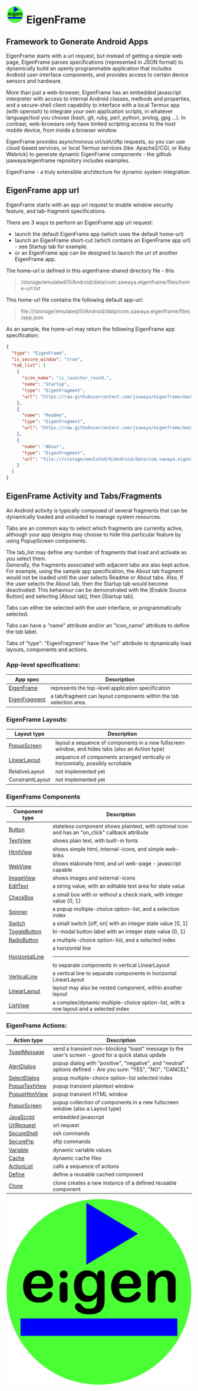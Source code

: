 # ![Alt](web/res/icon/mipmap-mdpi/ic_launcher_round.png "eigenframe") EigenFrame
## Framework to Generate Android Apps

EigenFrame starts with a url request, but instead of getting a simple web page, 
EigenFrame parses specifications (represented in JSON format) to dynamically build an openly programmable application that 
includes Android user-interface components, and provides access to certain device sensors and hardware.  

More than just a web-browser, EigenFrame has an embedded javascript interpreter with access to internal Android classes,
methods and properties, and a secure-shell client capability to interface with a local Termux app (with openssh)
to integrate *your own* application scripts, in whatever language/tool you choose (bash, git, ruby, perl, python, prolog, gpg ...).
In contrast, web-browsers only have limited scripting access to the host mobile device, from inside a browser window.  

EigenFrame provides asynchronous url/ssh/sftp requests, so you can use cloud-based services, or local Termux services 
(like: Apache2/CGI, or Ruby Webrick) to generate dynamic EigenFrame components - the github jsawaya/eigenframe repository includes examples. 
 
EigenFrame - a truly extensible architecture for dynamic system integration.

## EigenFrame app url

EigenFrame starts with an app url request to enable window security feature, 
and tab-fragment specifications.  

There are 3 ways to perform an EigenFrame app url request:
* launch the default EigenFrame app (which uses the default home-url)
* launch an EigenFrame short-cut (which contains an EigenFrame app url) - see Startup tab for example.
* or an EigenFrame app can be designed to launch the url of another EigenFrame app.

The home-url is defined in this eigenframe shared directory file - this 
> /storage/emulated/0/Android/data/com.sawaya.eigenframe/files/home-url.txt

This home-url file contains the following default app-url:
> file:///storage/emulated/0/Android/data/com.sawaya.eigenframe/files/app.json

As an sample, the home-url may return the following EigenFrame app specification:
```json
{
  "type": "EigenFrame",
  "is_secure_window": "true",
  "tab_list": [
    {
      "icon_name": "ic_launcher_round.",
      "name": "Startup",
      "type": "EigenFragment",
      "url": "https://raw.githubusercontent.com/jsawaya/eigenframe/master/web/frames/define-clones.json"
    },
    {
      "name": "Readme",
      "type": "EigenFragment",
      "url": "https://raw.githubusercontent.com/jsawaya/eigenframe/master/web/frames/eigenframe-readme.json"
    },
    {
      "name": "About",
      "type": "EigenFragment",
      "url": "file:///storage/emulated/0/Android/data/com.sawaya.eigenframe/files/about.json"
    }
  ]
}
```

## EigenFrame Activity and Tabs/Fragments

An Android activity is typically composed of several fragments that can be dynamically loaded and unloaded to manage system resources.

Tabs are an common way to select which fragments are currently active, although your app designs may 
choose to hide this particular feature by using PopupScreen components.

The tab_list may define any number of fragments that load and activate as you select them.  
Generally, the fragments associated with adjacent tabs are also kept active.
For example, using the sample app specification, the About tab fragment would not be loaded until the user selects Readme or About tabs.
Also, If the user selects the About tab, then the Startup tab would become deactivated.
This behaviour can be demonstrated with the [Enable Source Button] and selecting [About tab], then [Startup tab].

Tabs can either be selected with the user interface, or programmatically selected.

Tabs can have a "name" attribute and/or an "icon_name" attribute to define the tab label.  

Tabs of "type": "EigenFragment" have the "url" attribute to dynamically load layouts, components and actions. 

### App-level specifications:

App spec | Description 
-------------- | ----------- 
[EigenFrame](./web/docs/EigenFrame.md)  | represents the top-level application specification 
[EigenFragment](./web/docs/EigenFragment.md)  | a tab/fragment can layout components within the tab selection area. 


### EigenFrame Layouts:

Layout type | Description 
----------- | ----------- 
[PopupScreen](./web/docs/PopupScreen.md) | layout a sequence of components in a new fullscreen window, and hides tabs (also an Action type) 
[LinearLayout](./web/docs/LinearLayout.md)  | sequence of components arranged vertically or horizontally, possibly scrollable 
RelativeLayout | not implemented yet 
ConstraintLayout | not implemented yet 

### EigenFrame Components

Component type | Description 
-------------- | ----------- 
[Button](./web/docs/Button.md)  | stateless component shows plaintext, with optional icon and has an "on_click" callback attribute  
[TextView](./web/docs/TextView.md)  | shows plain text, with built-in fonts 
[HtmlView](./web/docs/HtmlView.md)  | shows simple html, internal-icons, and simple web-links 
[WebView](./web/docs/WebView.md)  | shows elaborate html, and url web-page  - javascript capable 
[ImageView](./web/docs/ImageView.md)  | shows images and external-icons 
[EditText](./web/docs/EditText.md) | a string value, with an editable text area for state value 
[CheckBox](./web/docs/CheckBox.md) | a small box with or without a check mark, with integer value [0, 1] 
[Spinner](./web/docs/Spinner.md) | a popup multiple-choice option-list, and a selection index 
[Switch](./web/docs/Switch.md) | a small switch [off, on] with an integer state value [0, 1] 
[ToggleButton](./web/docs/ToggleButton.md) | bi-modal button label with an integer state value [0, 1] 
[RadioButton](./web/docs/RadioButton.md) | a multiple-choice option-list, and a selected index 
[HorizontalLine](./web/docs/HorizontalLine.md) | a horizontal line <hr/> to separate components in vertical LinearLayout 
[VerticalLine](./web/docs/VerticalLine.md) | a vertical line to separate components in horizontal LinearLayout 
[LinearLayout](./web/docs/LinearLayout.md)  | layout may also be nested component, within another layout 
[ListView](./web/docs/ListView.md) | a complex/dynamic multiple-choice option-list, with a row layout and a selected index 

### EigenFrame Actions:

Action type | Description
----------- | ----------- 
[ToastMessage](./web/docs/ToastMessage.md) | send a transient non-blocking "toast" message to the user's screen - good for a quick status update 
[AlertDialog](./web/docs/AlertDialog.md) | popup dialog with "positive", "negative", and "neutral" options defined - Are you sure: "YES", "NO", "CANCEL" 
[SelectDialog](./web/docs/SelectDialog.md) | popup multiple-choice option-list selected index
[PopupTextView](./web/docs/PopupTextView.md) | popup transient plaintext window
[PopupHtmlView](./web/docs/PopupHtmlView.md) | popup transient HTML window 
[PopupScreen](./web/docs/PopupScreen.md) | popup collection of components in a new fullscreen window (also a Layout type)
[JavaScript](./web/docs/JavaScript.md) | embedded javascript  
[UrlRequest](./web/docs/UrlRequest.md) | url request 
[SecureShell](./web/docs/SecureShell.md) | ssh commands 
[SecureFtp](./web/docs/SecureShell.md) | sftp commands 
[Variable](./web/docs/Variable.md) | dynamic variable values 
[Cache](./web/docs/Cache.md) | dynamic cache files
[ActionList](./web/docs/ActionList.md) | calls a sequence of actions 
[Define](./web/docs/Define.md) | define a reusable cached component 
[Clone](./web/docs/Clone.md) | clone creates a new instance of a defined reusable component 


![Alt](web/res/eigenframe.png "eigenframe")

